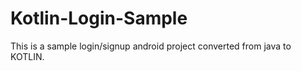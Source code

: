 ﻿# Kotlin-Login-Sample
This is a sample login/signup android project converted from java to KOTLIN. 
